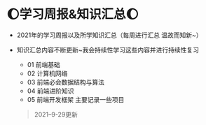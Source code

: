 # :moon:学习周报&知识汇总:moon:

- 2021年的学习周报以及所学知识汇总（每周进行汇总 温故而知新~）

- 知识汇总内容不断更新~我会持续性学习这些内容并进行持续性复习

  - 01 前端基础
  - 02 计算机网络
  - 03 前端必会数据结构与算法
  - 04 前端进阶知识
  - 05 前端开发框架 主要记录一些项目

  > 2021–9-29更新

